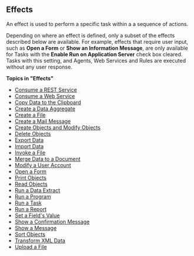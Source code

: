 ## Effects

An effect is used to perform a specific task within a a sequence of actions.

Depending on where an effect is defined, only a subset of the effects described below are available. For example, effects that require user input, such as **Open a Form** or **Show an Information Message**, are only available for Tasks with the **Enable Run on Application Server** check box cleared. Tasks with this setting, and Agents, Web Services and Rules are executed without any user response.

**Topics in "Effects"**
* [Consume a REST Service](effects/consume-a-rest-service.md)
* [Consume a Web Service](effects/consume-a-web-service.md)
* [Copy Data to the Clipboard](effects/copy-data-to-the-clipboard.md)
* [Create a Data Aggregate](effects/create-a-data-aggregate.md)
* [Create a File](effects/create-a-file.md)
* [Create a Mail Message](effects/create-a-mail-message.md)
* [Create Objects and Modify Objects](effects/create-objects-and-modify-objects.md)
* [Delete Objects](effects/delete-objects.md)
* [Export Data](effects/export-data.md)
* [Import Data](effects/import-data.md)
* [Invoke a File](effects/invoke-a-file.md)
* [Merge Data to a Document](effects/merge-data-to-a-document.md)
* [Modify a User Account](effects/modify-a-user-account.md)
* [Open a Form](effects/open-a-form.md)
* [Print Objects](effects/print-objects.md)
* [Read Objects](effects/read-objects.md)
* [Run a Data Extract](effects/run-a-data-extract.md)
* [Run a Program](effects/run-a-program.md)
* [Run a Task](effects/run-a-task.md)
* [Run a Report](effects/run-a-report.md)
* [Set a Field's Value](effects/set-a-fields-value.md)
* [Show a Confirmation Message](effects/show-a-confirmation-message.md)
* [Show a Message](effects/show-a-message.md)
* [Sort Objects](effects/sort-objects.md)
* [Transform XML Data](effects/transform-xml-data.md)
* [Upload a File](effects/upload-a-file.md)
